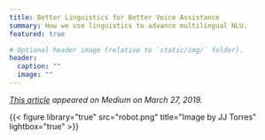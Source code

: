 ```yaml
---
title: Better Linguistics for Better Voice Assistance
summary: How we use linguistics to advance multilingual NLU.
featured: true

# Optional header image (relative to `static/img/` folder).
header:
  caption: ""
  image: ""
---
```


_[This article](https://medium.com/mosaix/better-linguistics-for-better-voice-assistance-db1402dccb58) appeared on Medium on March 27, 2019._

{{< figure library="true" src="robot.png" title="Image by JJ Torres" lightbox="true" >}}
